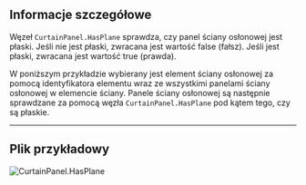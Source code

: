 ## Informacje szczegółowe
Węzeł `CurtainPanel.HasPlane` sprawdza, czy panel ściany osłonowej jest płaski. Jeśli nie jest płaski, zwracana jest wartość false (fałsz). Jeśli jest płaski, zwracana jest wartość true (prawda).

W poniższym przykładzie wybierany jest element ściany osłonowej za pomocą identyfikatora elementu wraz ze wszystkimi panelami ściany osłonowej w elemencie ściany. Panele ściany osłonowej są następnie sprawdzane za pomocą węzła `CurtainPanel.HasPlane` pod kątem tego, czy są płaskie.
___
## Plik przykładowy

![CurtainPanel.HasPlane](./Revit.Elements.CurtainPanel.HasPlane_img.jpg)
